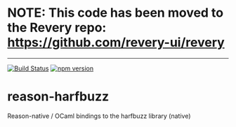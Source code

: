# NOTE: This code has been moved to the Revery repo: https://github.com/revery-ui/revery

---

[![Build Status](https://dev.azure.com/revery-ui/revery/_apis/build/status/revery-ui.reason-harfbuzz?branchName=master)](https://dev.azure.com/revery-ui/revery/_build/latest?definitionId=21&branchName=master)
[![npm version](https://badge.fury.io/js/reason-harfbuzz.svg)](https://badge.fury.io/js/reason-harfbuzz)

# reason-harfbuzz
Reason-native / OCaml bindings to the harfbuzz library (native)
